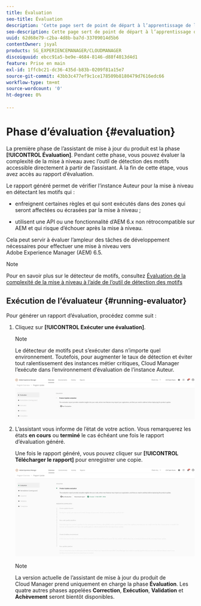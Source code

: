 ```yaml
---
title: Évaluation
seo-title: Évaluation
description: 'Cette page sert de point de départ à l’apprentissage de la phase d’évaluation dans l’assistant de mise à jour du produit. '
seo-description: Cette page sert de point de départ à l’apprentissage de la phase d’évaluation dans l’assistant de mise à jour du produit.
uuid: 62d68e79-c2ba-4d8b-ba7d-33709014d5b6
contentOwner: jsyal
products: SG_EXPERIENCEMANAGER/CLOUDMANAGER
discoiquuid: ebcc91a5-be9e-4684-8146-d88f4013d4d1
feature: Prise en main
exl-id: 1ffcbc21-dc36-435d-b83b-0209f81a15e7
source-git-commit: 43bb3c477ef9c1ce178509b8180479d7616edc66
workflow-type: tm+mt
source-wordcount: '0'
ht-degree: 0%

---
```


# Phase d’évaluation {#evaluation}

La première phase de l’assistant de mise à jour du produit est la phase **[!UICONTROL Évaluation]**.
Pendant cette phase, vous pouvez évaluer la complexité de la mise à niveau avec l’outil de détection des motifs accessible directement à partir de l’assistant. À la fin de cette étape, vous avez accès au rapport d’évaluation.

Le rapport généré permet de vérifier l’instance Auteur pour la mise à niveau en détectant les motifs qui :

* enfreignent certaines règles et qui sont exécutés dans des zones qui seront affectées ou écrasées par la mise à niveau ;

* utilisent une API ou une fonctionnalité d’AEM 6.x non rétrocompatible sur AEM et qui risque d’échouer après la mise à niveau.

Cela peut servir à évaluer l’ampleur des tâches de développement nécessaires pour effectuer une mise à niveau vers Adobe Experience Manager (AEM) 6.5.

>[!NOTE]
>
>Pour en savoir plus sur le détecteur de motifs, consultez [Évaluation de la complexité de la mise à niveau à l’aide de l’outil de détection des motifs](https://helpx.adobe.com/fr/experience-manager/6-4/sites/deploying/using/pattern-detector.html)

## Exécution de l’évaluateur {#running-evaluator}

Pour générer un rapport d’évaluation, procédez comme suit :

1. Cliquez sur **[!UICONTROL Exécuter une évaluation]**.

   >[!NOTE]
   >
   >Le détecteur de motifs peut s’exécuter dans n’importe quel environnement. Toutefois, pour augmenter le taux de détection et éviter tout ralentissement des instances métier critiques, Cloud Manager l’exécute dans l’environnement d’évaluation de l’instance Auteur.

   ![](assets/Run-Evaluation.png)

1. L’assistant vous informe de l’état de votre action. Vous remarquerez les états **en cours** ou **terminé** le cas échéant une fois le rapport d’évaluation généré.

   Une fois le rapport généré, vous pouvez cliquer sur **[!UICONTROL Télécharger le rapport]** pour enregistrer une copie.

   ![](assets/Evaluation-1.png)


   >[!NOTE]
   >
   >La version actuelle de l’assistant de mise à jour du produit de Cloud Manager prend uniquement en charge la phase **Évaluation**. Les quatre autres phases appelées **Correction**, **Exécution**, **Validation** et **Achèvement** seront bientôt disponibles.
